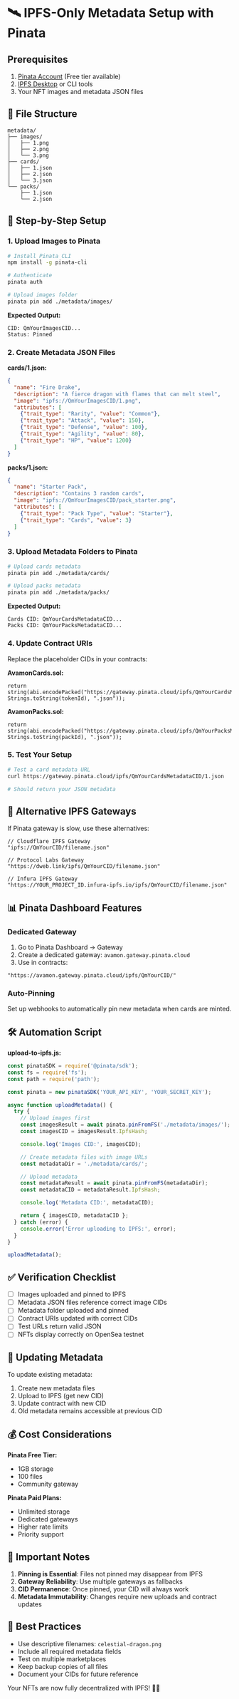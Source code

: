 # 🛰️ IPFS-Only Metadata Setup with Pinata

## Prerequisites
1. [Pinata Account](https://pinata.cloud) (Free tier available)
2. [IPFS Desktop](https://ipfs.io/install/) or CLI tools
3. Your NFT images and metadata JSON files

## 📁 File Structure
```
metadata/
├── images/
│   ├── 1.png
│   ├── 2.png
│   └── 3.png
├── cards/
│   ├── 1.json
│   ├── 2.json
│   └── 3.json
└── packs/
    ├── 1.json
    └── 2.json
```

## 🚀 Step-by-Step Setup

### 1. Upload Images to Pinata

```bash
# Install Pinata CLI
npm install -g pinata-cli

# Authenticate
pinata auth

# Upload images folder
pinata pin add ./metadata/images/
```

**Expected Output:**
```
CID: QmYourImagesCID...
Status: Pinned
```

### 2. Create Metadata JSON Files

**cards/1.json:**
```json
{
  "name": "Fire Drake",
  "description": "A fierce dragon with flames that can melt steel",
  "image": "ipfs://QmYourImagesCID/1.png",
  "attributes": [
    {"trait_type": "Rarity", "value": "Common"},
    {"trait_type": "Attack", "value": 150},
    {"trait_type": "Defense", "value": 100},
    {"trait_type": "Agility", "value": 80},
    {"trait_type": "HP", "value": 1200}
  ]
}
```

**packs/1.json:**
```json
{
  "name": "Starter Pack",
  "description": "Contains 3 random cards",
  "image": "ipfs://QmYourImagesCID/pack_starter.png",
  "attributes": [
    {"trait_type": "Pack Type", "value": "Starter"},
    {"trait_type": "Cards", "value": 3}
  ]
}
```

### 3. Upload Metadata Folders to Pinata

```bash
# Upload cards metadata
pinata pin add ./metadata/cards/

# Upload packs metadata
pinata pin add ./metadata/packs/
```

**Expected Output:**
```
Cards CID: QmYourCardsMetadataCID...
Packs CID: QmYourPacksMetadataCID...
```

### 4. Update Contract URIs

Replace the placeholder CIDs in your contracts:

**AvamonCards.sol:**
```solidity
return string(abi.encodePacked("https://gateway.pinata.cloud/ipfs/QmYourCardsMetadataCID/", Strings.toString(tokenId), ".json"));
```

**AvamonPacks.sol:**
```solidity
return string(abi.encodePacked("https://gateway.pinata.cloud/ipfs/QmYourPacksMetadataCID/", Strings.toString(packId), ".json"));
```

### 5. Test Your Setup

```bash
# Test a card metadata URL
curl https://gateway.pinata.cloud/ipfs/QmYourCardsMetadataCID/1.json

# Should return your JSON metadata
```

## 🔧 Alternative IPFS Gateways

If Pinata gateway is slow, use these alternatives:

```solidity
// Cloudflare IPFS Gateway
"ipfs://QmYourCID/filename.json"

// Protocol Labs Gateway
"https://dweb.link/ipfs/QmYourCID/filename.json"

// Infura IPFS Gateway
"https://YOUR_PROJECT_ID.infura-ipfs.io/ipfs/QmYourCID/filename.json"
```

## 📊 Pinata Dashboard Features

### Dedicated Gateway
1. Go to Pinata Dashboard → Gateway
2. Create a dedicated gateway: `avamon.gateway.pinata.cloud`
3. Use in contracts:
```solidity
"https://avamon.gateway.pinata.cloud/ipfs/QmYourCID/"
```

### Auto-Pinning
Set up webhooks to automatically pin new metadata when cards are minted.

## 🛠️ Automation Script

**upload-to-ipfs.js:**
```javascript
const pinataSDK = require('@pinata/sdk');
const fs = require('fs');
const path = require('path');

const pinata = new pinataSDK('YOUR_API_KEY', 'YOUR_SECRET_KEY');

async function uploadMetadata() {
  try {
    // Upload images first
    const imagesResult = await pinata.pinFromFS('./metadata/images/');
    const imagesCID = imagesResult.IpfsHash;

    console.log('Images CID:', imagesCID);

    // Create metadata files with image URLs
    const metadataDir = './metadata/cards/';

    // Upload metadata
    const metadataResult = await pinata.pinFromFS(metadataDir);
    const metadataCID = metadataResult.IpfsHash;

    console.log('Metadata CID:', metadataCID);

    return { imagesCID, metadataCID };
  } catch (error) {
    console.error('Error uploading to IPFS:', error);
  }
}

uploadMetadata();
```

## ✅ Verification Checklist

- [ ] Images uploaded and pinned to IPFS
- [ ] Metadata JSON files reference correct image CIDs
- [ ] Metadata folder uploaded and pinned
- [ ] Contract URIs updated with correct CIDs
- [ ] Test URLs return valid JSON
- [ ] NFTs display correctly on OpenSea testnet

## 🔄 Updating Metadata

To update existing metadata:

1. Create new metadata files
2. Upload to IPFS (get new CID)
3. Update contract with new CID
4. Old metadata remains accessible at previous CID

## 💰 Cost Considerations

**Pinata Free Tier:**
- 1GB storage
- 100 files
- Community gateway

**Pinata Paid Plans:**
- Unlimited storage
- Dedicated gateways
- Higher rate limits
- Priority support

## 🚨 Important Notes

1. **Pinning is Essential**: Files not pinned may disappear from IPFS
2. **Gateway Reliability**: Use multiple gateways as fallbacks
3. **CID Permanence**: Once pinned, your CID will always work
4. **Metadata Immutability**: Changes require new uploads and contract updates

## 🎯 Best Practices

- Use descriptive filenames: `celestial-dragon.png`
- Include all required metadata fields
- Test on multiple marketplaces
- Keep backup copies of all files
- Document your CIDs for future reference

Your NFTs are now fully decentralized with IPFS! 🎨🚀
